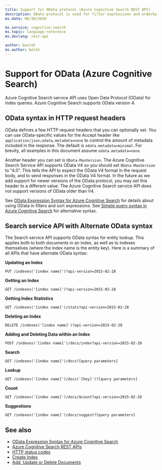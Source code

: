 ```yaml
---
title: Support for OData protocol (Azure Cognitive Search REST API)
description: OData protocol is used for filter expressions and orderby expressions in Azure Cognitive Search queries.
ms.date: 06/30/2020

ms.service: cognitive-search
ms.topic: language-reference
ms.devlang: rest-api

author: bevloh
ms.author: beloh
---
```

# Support for OData (Azure Cognitive Search)

Azure Cognitive Search service API uses Open Data Protocol (OData) for index queries. Azure Cognitive Search supports OData version 4.  

## OData syntax in HTTP request headers  
 OData defines a few HTTP request headers that you can optionally set. You can use OData-specific values for the Accept header like `application/json;odata.metadata=none` to control the amount of metadata included in the response. The default is `odata.metadata=minimal`. For brevity, all examples in this document assume `odata.metadata=none`.  

 Another header you can set is `OData-MaxVersion`. The Azure Cognitive Search Service API supports OData V4 so you should set `OData-MaxVersion` to "4.0". This tells the API to expect the OData V4 format in the request body, and to send responses in the OData V4 format. In the future as we add support for newer versions of the OData protocol, you may set this header to a different value. The Azure Cognitive Search service API does not support versions of OData older than V4.  

 See [OData Expression Syntax for Azure Cognitive Search](/azure/search/query-odata-filter-orderby-syntax) for details about using OData in filters and sort expressions. See [Simple query syntax in Azure Cognitive Search](/azure/search/query-simple-syntax) for alternative syntax.  

## Search service API with Alternate OData syntax  
 The Search service API supports OData syntax for entity lookup. This applies both to both documents in an index, as well as to indexes themselves (where the index name is the entity key). Here is a summary of all APIs that have alternate OData syntax:  

 **Updating an Index**  

```http 
PUT /indexes('[index name]')?api-version=2015-02-28  
```  

 **Getting an Index**  

```http  
GET /indexes('[index name]')?api-version=2015-02-28  
```  

 **Getting Index Statistics**  

```http   
GET /indexes('[index name]')/stats?api-version=2015-02-28  
```  

 **Deleting an Index**  

```http   
DELETE /indexes('[index name]')?api-version=2015-02-28  
```  

 **Adding and Deleting Data within an Index**  

```http   
POST /indexes('[index name]')/docs/index?api-version=2015-02-28  
```  

 **Search**  

```http   
GET /indexes('[index name]')/docs?[query parameters]  
```  

 **Lookup**  

```http   
GET /indexes('[index name]')/docs('[key]')?[query parameters]  
```  

 **Count**  

```http   
GET /indexes('[index name]')/docs/$count?api-version=2015-02-28  
```  

 **Suggestions**  

```http   
GET /indexes('[index name]')/docs/suggest?[query parameters]  
```  

## See also

+ [OData Expression Syntax for Azure Cognitive Search](/azure/search/query-odata-filter-orderby-syntax)   
+ [Azure Cognitive Search REST APIs](index.md)   
+ [HTTP status codes](http-status-codes.md)   
+ [Create Index](create-index.md)   
+ [Add, Update or Delete Documents](addupdate-or-delete-documents.md)  

